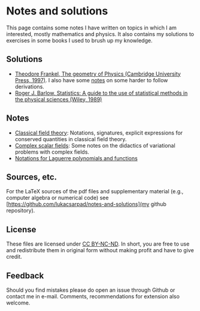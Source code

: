 # Notes and solutions

This page contains some notes I have written on topics in which I am interested, mostly mathematics and physics. It also contains my solutions to exercises in some books I used to brush up my knowledge.

## Solutions

* [Theodore Frankel, The geometry of Physics (Cambridge University Press, 1997)](geomphys.pdf). I also have some [notes](geomphysh.pdf) on some harder to follow derivations.
* [Roger J. Barlow, Statistics: A guide to the use of statistical methods in the physical sciences (Wiley, 1989)](barlow.pdf)

## Notes

* [Classical field theory](clfields.pdf): Notations, signatures, explicit expressions for conserved quantities in classical field theory.
* [Complex scalar fields](compscal.pdf): Some notes on the didactics of variational problems with complex fields.
* [Notations for Laguerre polynomials and functions](laguerre.pdf)

## Sources, etc.

For the LaTeX sources of the pdf files and supplementary material (e.g., computer algebra or numerical code) see [https://github.com/lukacsarpad/notes-and-solutions](my github repository).

## License

These files are licensed under [CC BY-NC-ND](https://creativecommons.org/share-your-work/cclicenses/). In short, you are free to use and redistribute them in original form without making profit and have to give credit.

## Feedback

Should you find mistakes please do open an issue through Github or contact me in e-mail. Comments, recommendations for extension also welcome.
